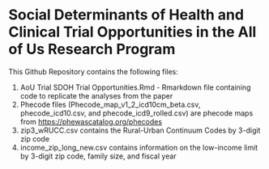 # Social Determinants of Health and Clinical Trial Opportunities in the All of Us Research Program

This Github Repository contains the following files:

1. AoU Trial SDOH Trial Opportunities.Rmd - Rmarkdown file containing code to replicate the analyses from the paper
2. Phecode files (Phecode_map_v1_2_icd10cm_beta.csv, phecode_icd10.csv, and phecode_icd9_rolled.csv) are phecode maps from https://phewascatalog.org/phecodes
3. zip3_wRUCC.csv contains the Rural-Urban Continuum Codes by 3-digit zip code
4. income_zip_long_new.csv contains information on the low-income limit by 3-digit zip code, family size, and fiscal year 
